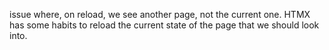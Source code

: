 issue where, on reload, we see another page, not the current one. HTMX has some habits to reload the current state of the page that we should look into.
